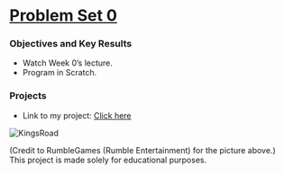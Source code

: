 # [Problem Set 0](https://docs.cs50.net/2018/x/psets/0/pset0.html)

### Objectives and Key Results
- Watch Week 0’s lecture.
- Program in Scratch.

### Projects
- Link to my project: [Click here](https://scratch.mit.edu/projects/208887048/)

![KingsRoad](https://pbs.twimg.com/media/DbjZ3rCWsAAXz3y.png)

(Credit to RumbleGames (Rumble Entertainment) for the picture above.)
This project is made solely for educational purposes.

